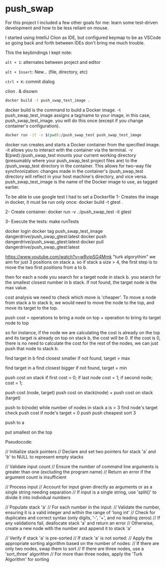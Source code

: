 # push_swap

For this project I included a few other goals for me: learn some test-driven development and how to be less reliant on mouse. 

I started using IntelliJ Clion as IDE, but configured keymap to be as VSCode so going back and forth between IDEs don't bring me much trouble.

This the keybindings I kept note:

``alt + 1``: alternates between project and editor

``alt + Insert``: New... (file, directory, etc)

``ctrl + K``: commit dialog


clion . & disown


```bash
docker build -t push_swap_test_image .
```
docker build is the command to build a Docker image.
-t push_swap_test_image assigns a tag/name to your image, in this case, push_swap_test_image.
you will do this once (except if you change container's configuration).

```bash
docker run -it -v $(pwd):/push_swap_test push_swap_test_image
```
docker run creates and starts a Docker container from the specified image.
-it allows you to interact with the container via the terminal.
-v $(pwd):/push_swap_test mounts your current working directory (presumably where your push_swap_test project files are) to the /push_swap_test directory in the container. This allows for two-way file synchronization: changes made in the container's /push_swap_test directory will reflect in your host machine's directory, and vice versa.
push_swap_test_image is the name of the Docker image to use, as tagged earlier.

To be able to use google test I had to set a Dockerfile
1- Creates the image in docker, it must be run only once:
docker build -t gtest .

2- Create container:
docker run -v .:/push_swap_test -it gtest

3- Execute the tests:
make runTests

docker login
docker tag push_swap_test_image dangerdrive/push_swap_gtest:latest
docker push dangerdrive/push_swap_gtest:latest
docker pull dangerdrive/push_swap_gtest:latest




https://www.youtube.com/watch?v=wRvipSG4Mmk
"turk algorythim" 
we aim for just 3 positions on stack a.
so if stack a size > 4, the first step is to move the two first positions from a to b.

then for each a node you search for a target node in stack b.
you search for the smallest closest number in b stack. If not found, the target node is the max value.

cost analysis
we need to check which move is 'cheaper'.
To move a node from stack a to stack b, we would need to move the node to the top, and move its target to the top.

push cost = operations to bring a node on top + operation to bring its target node to top

so for instance, if the node we are calculating the cost is already on the top and its target is already on top on stack b, the cost will be 0.
If the cost is 0, there is no need to calculate the cost for the rest of the nodes, we can just push that node to stack b.

find target in b
    find closest smaller
    if not found, target = max

find target in a
    find closest bigger
    if not found, target = min


push cost on stack
    if first
        cost = 0;
    if last node
        cost = 1;
    if second node;
        cost = 1;


push cost (node, target)
    push cost on stack(node) + push cost on stack (target)

push to b(node)
while number of nodes in stack a is > 3
    find node's target
    check push cost
        if node's target = 0 
            push
        push cheapest
sort 3

push to a    

put smallest on the top





Pseudocode:

// Initialize stack pointers
// Declare and set two pointers for stack 'a' and 'b' to NULL to represent empty stacks

// Validate input count
// Ensure the number of command line arguments is greater than one (excluding the program name)
// Return an error if the argument count is insufficient

// Process input
// Account for input given directly as arguments or as a single string needing separation
// If input is a single string, use 'split()' to divide it into individual numbers

// Populate stack 'a'
// For each number in the input:
//   Validate the number, ensuring it is a valid integer and within the range of 'long int'
//   Check for duplicates and correct syntax (only digits, '-', '+', and no leading zeros)
//   If any validations fail, deallocate stack 'a' and return an error
//   Otherwise, create a new node with the number and append it to stack 'a'

// Verify if stack 'a' is pre-sorted
// If stack 'a' is not sorted:
//   Apply the appropriate sorting algorithm based on the number of nodes:
//     If there are only two nodes, swap them to sort
//     If there are three nodes, use a 'sort_three' algorithm
//     For more than three nodes, apply the 'Turk Algorithm' for sorting
    

